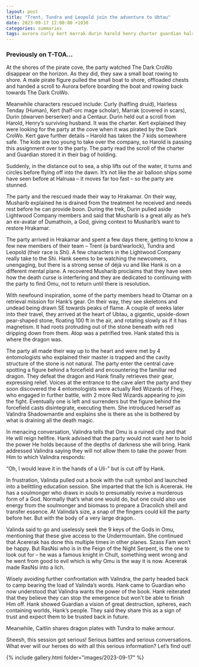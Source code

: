 ```yaml
---
layout: post
title: "Trent, Tundra and Leopold join the adventure to Ubtau"
date: 2023-09-17 12:00:00 +1030
categories: summaries
tags: aurora curly kert marrak durin harold henry charter guardian halruaa hrakamar musharib dumathoin shi tundra leopold otamar ubtau dragon valindra omu acererak soulmonger dracolich rasnsi chult undermountain dumathoin wizard key
---
```

### Previously on T-TOA…
At the shores of the pirate cove, the party watched The Dark CroWo disappear on the horizon. As they did, they saw a small boat rowing to shore. A male pirate figure pulled the small boat to shore, offloaded chests and handed a scroll to Aurora before boarding the boat and rowing back towards The Dark CroWo.

Meanwhile characters rescued include: Curly (halfling druid), Hairless Tenday (Human), Kert (half-orc mage scholar), Marrak (covered in scars), Durin (dwarven berserker) and a Centaur. Durin held out a scroll from Harold, Henry’s surviving husband. It was the charter. Kert explained they were looking for the party at the cove when it was pirated by the Dark CroWo. Kert gave further details – Harold has taken the 7 kids somewhere safe. The kids are too young to take over the company, so Harold is passing this assignment over to the party. The party read the scroll of the charter and Guardian stored it in their bag of holding.

Suddenly, in the distance out to sea, a ship lifts out of the water, it turns and circles before flying off into the dawn. It’s not like the air balloon ships some have seen before at Halruaa – it moves far too fast – so the party are stunned.

The party and the rescued made their way to Hrakamar. On their way, Musharib explained he is drained from the treatment he received and needs rest before he can provide boon. During the trek, Durin pulled aside Lightwood Company members and said that Musharib is a great ally as he’s an ex-avatar of Dumathoin, a God, giving context to Musharib’s want to restore Hrakamar.

The party arrived in Hrakamar and spent a few days there, getting to know a few new members of their team – Trent (a bard/warlock), Tundra and Leopold (their race is Shi). A few characters in the Lightwood Company really take to the Shi. Hank seems to be watching the newcomers, unengaging, but there is a strong sense of déjà vu and like Hank is on a different mental plane. A recovered Musharib proclaims that they have seen how the death curse is interfering and they are dedicated to continuing with the party to find Omu, not to return until there is resolution.

With newfound inspiration, some of the party members head to Otamar on a retrieval mission for Hank’s gear. On their way, they see skeletons and undead being drawn SE towards peaks of flame. A couple of weeks later into their travel, they arrived at the heart of Ubtau, a gigantic, upside-down pear-shaped stone, floating 100 ft in the air, and rotating slowly as if it has magnetism. It had roots protruding out of the stone beneath with red dripping down from them. Atop was a petrified tree. Hank stated this is where the dragon was.

The party all made their way up to the heart and were met by 4 entomologists who explained their master is trapped and the cavity structure of the stone is not natural. The party enter the central cave spotting a figure behind a forcefield and encountering the familiar red dragon. They defeat the dragon and Hank finally retrieves their gear, expressing relief. Voices at the entrance to the cave alert the party and they soon discovered the 4 entomologists were actually Red Wizards of Fhey, who engaged in further battle, with 2 more Red Wizards appearing to join the fight. Eventually one is left and surrenders but the figure behind the forcefield casts disintegrate, executing them. She introduced herself as Valindra Shadowmantle and explains she is there as she is bothered by what is draining all the death magic.

In menacing conversation, Valindra tells that Omu is a ruined city and that He will reign hellfire. Hank advised that the party would not want her to hold the power He holds because of the depths of darkness she will bring. Hank addressed Valindra saying they will not allow them to take the power from Him to which Valindra responds:

“Oh, I would leave it in the hands of a Uli-” but is cut off by Hank.

In frustration, Valinda pulled out a book with the cult symbol and launched into a belittling education session. She imparted that the lich is Acererak. He has a soulmonger who draws in souls to presumably revive a murderous form of a God. Normally that’s what one would do, but one could also use energy from the soulmonger and biomass to prepare a Dracolich shell and transfer essence. At Valinda’s size, a snap of the fingers could kill the party before her. But with the body of a very large dragon..

Valinda said to go and uselessly seek the 9 keys of the Gods in Omu, mentioning that these give access to the Undermountain. She continued that Acererak has done this multiple times in other planes. Szass Fam won’t be happy. But RasNsi who is in the Feign of the Night Serpent, is the one to look out for – he was a famous knight in Chult, something went wrong and he went from good to evil which is why Omu is the way it is now. Acererak made RasNsi into a lich.

Wisely avoiding further confrontation with Valindra, the party headed back to camp bearing the load of Valinda’s words. Hank came to Guardian who now understood that Valindra wants the power of the book. Hank reiterated that they believe they can stop the emergence but won’t be able to finish Him off. Hank showed Guardian a vision of great destruction, spheres, each containing worlds, Hank’s people. They said they share this as a sign of trust and expect them to be trusted back in future. 

Meanwhile, Caitlin shares dragon plates with Tundra to make armour.

Sheesh, this session got serious! Serious battles and serious conversations. What ever will our heroes do with all this serious information? Let’s find out!


{% include gallery.html folder="images/2023-09-17" %}